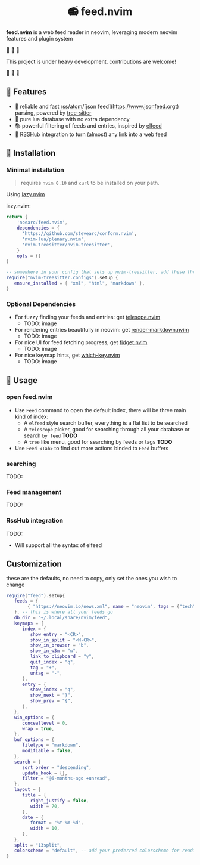<h1 align="center"> 📻 feed.nvim </h1>

**feed.nvim** is a web feed reader in neovim, leveraging modern neovim features and plugin system

🚧 🚧 🚧

This project is under heavy development, contributions are welcome!

🚧 🚧 🚧

## 🌟 Features

- 🌲 reliable and fast [rss](https://en.wikipedia.org/wiki/RSS)/[atom](https://en.wikipedia.org/wiki/Atom_(web_standard))/[json feed](https://www.jsonfeed.orgt) parsing, powered by [tree-sitter](https://github.com/nvim-treesitter/nvim-treesitter)
- 🏪 pure lua database with no extra dependency
- 📚 powerful filtering of feeds and entries, inspired by [elfeed](https://github.com/skeeto/elfeed)
- 📶 [RSSHub](https://github.com/DIYgod/RSSHub) integration to turn (almost) any link into a web feed

## 🚀 Installation

### Minimal installation

> requires `nvim 0.10` and `curl` to be installed on your path.

Using [lazy.nvim](https://github.com/folke/lazy.nvim)

lazy.nvim:

```lua
return {
    'noearc/feed.nvim',
    dependencies = { 
      'https://github.com/stevearc/conform.nvim',
      'nvim-lua/plenary.nvim',
      'nvim-treesitter/nvim-treesitter',
    }
    opts = {}
}
```

```lua
-- somewhere in your config that sets up nvim-treesitter, add these three filetypes to the ensure_installed list:
require("nvim-treesitter.configs").setup {
   ensure_installed = { "xml", "html", "markdown" },
}
```

### Optional Dependencies

- For fuzzy finding your feeds and entries: get [telesope.nvim](https://github.com/nvim-telescope/telescope.nvim)
  - TODO: image
- For rendering entries beautifully in neovim: get [render-markdown.nvim](https://github.com/MeanderingProgrammer/render-markdown.nvim)
  - TODO: image
- For nice UI for feed fetching progress, get [fidget.nvim](https://github.com/j-hui/fidget.nvim)
  - TODO: image
- For nice keymap hints, get [which-key.nvim](https://github.com/folke/which-key.nvim)
  - TODO: image

## 🔖 Usage

### open feed.nvim

- Use `Feed` command to open the default index, there will be three main kind of index:
  - A `elfeed` style search buffer, everything is a flat list to be searched
  - A `telescope` picker, good for searching through all your database or search `by feed` **TODO**
  - A `tree` like menu, good for searching by feeds or tags **TODO**
- Use `Feed <Tab>` to find out more actions binded to `Feed` buffers

### searching

TODO:

### Feed management

TODO:

### RssHub integration

TODO:

- Will support all the syntax of elfeed

## Customization

these are the defaults, no need to copy, only set the ones you wish to change

```lua
require("feed").setup{
   feeds = {
        { "https://neovim.io/news.xml", name = "neovim", tags = {"tech", "vim", "news"} -- a simple url pasted here is also fine
   }, -- this is where all your feeds go
   db_dir = "~/.local/share/nvim/feed",
   keymaps = {
      index = {
         show_entry = "<CR>",
         show_in_split = "<M-CR>",
         show_in_browser = "b",
         show_in_w3m = "w",
         link_to_clipboard = "y",
         quit_index = "q",
         tag = "+",
         untag = "-",
      },
      entry = {
         show_index = "q",
         show_next = "}",
         show_prev = "{",
      },
   },
   win_options = {
      conceallevel = 0,
      wrap = true,
   },
   buf_options = {
      filetype = "markdown",
      modifiable = false,
   },
   search = {
      sort_order = "descending",
      update_hook = {},
      filter = "@6-months-ago +unread",
   },
   layout = {
      title = {
         right_justify = false,
         width = 70,
      },
      date = {
         format = "%Y-%m-%d",
         width = 10,
      },
   },
   split = "13split",
   colorscheme = "default", -- add your preferred colorscheme for reading here
}
```
